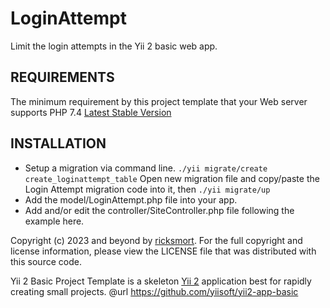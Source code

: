 # LoginAttempt
Limit the login attempts in the Yii 2 basic web app.

REQUIREMENTS
------------
The minimum requirement by this project template that your Web server supports PHP 7.4 [Latest Stable Version](https://packagist.org/packages/yiisoft/yii2-app-basic)

INSTALLATION
------------
- Setup a migration via command line.
  ```./yii migrate/create create_loginattempt_table```
  Open new migration file and copy/paste the Login Attempt migration code into it, then
  ``` ./yii migrate/up ```
- Add the model/LoginAttempt.php file into your app.
- Add and/or edit the controller/SiteController.php file following the example here.

Copyright (c) 2023 and beyond by [ricksmort](https://github.com/ricksmort).
For the full copyright and license information, please view the LICENSE file that was distributed with this source code.

Yii 2 Basic Project Template is a skeleton [Yii 2](http://www.yiiframework.com/) application best for rapidly creating small projects.
@url https://github.com/yiisoft/yii2-app-basic
